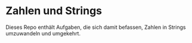 # Zahlen und Strings

Dieses Repo enthält Aufgaben, die sich damit befassen, Zahlen in Strings umzuwandeln und umgekehrt.
